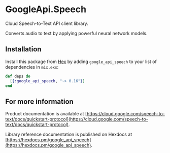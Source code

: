 # GoogleApi.Speech

Cloud Speech-to-Text API client library.

Converts audio to text by applying powerful neural network models.

## Installation

Install this package from [Hex](https://hex.pm) by adding
`google_api_speech` to your list of dependencies in `mix.exs`:

```elixir
def deps do
  [{:google_api_speech, "~> 0.16"}]
end
```

## For more information

Product documentation is available at [https://cloud.google.com/speech-to-text/docs/quickstart-protocol](https://cloud.google.com/speech-to-text/docs/quickstart-protocol).

Library reference documentation is published on Hexdocs at
[https://hexdocs.pm/google_api_speech](https://hexdocs.pm/google_api_speech).

